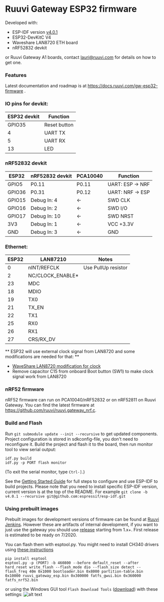 # Ruuvi Gateway ESP32 firmware

Developed with:
* ESP-IDF version [v4.0.1](https://github.com/espressif/esp-idf/releases/tag/v4.0.1)
* ESP32-DevKitC V4
* Waveshare LAN8720 ETH board
* nRF52832 devkit

or Ruuvi Gateway A1 boards, contact lauri@ruuvi.com for details on how to get one. 

### Features

Latest documentation and roadmap is at https://docs.ruuvi.com/gw-esp32-firmware . 

### IO pins for devkit:
| ESP32 devkit |   Function   |
|--------|--------------|
| GPIO35 | Reset button |
| 4 | UART TX |
| 5 | UART RX |
| 13 | LED |

### nRF52832 devkit
| ESP32  | nRF52832 devkit | PCA10040 |     Function     |
|--------|-----------------|----------|------------------|
| GPIO5  | P0.11           | P0.11 | UART: ESP -> NRF |
| GPIO36 | P0.31           | P0.12 | UART: NRF -> ESP |
| GPIO15 | Debug In: 4     | <- | SWD CLK          |
| GPIO16 | Debug In: 2     | <- | SWD I/O          |
| GPIO17 | Debug In: 10    | <- | SWD NRST         |
| 3V3    | Debug In: 1     | <- | VCC +3.3V        |
| GND    | Debug In: 3     | <- | GND              |

### Ethernet:
| ESP32 | LAN87210 | Notes |
|----|---|---|
|  0 | nINT/REFCLK | Use PullUp resistor|
| 2 | NC/CLOCK_ENABLE* ||
| 23 | MDC ||
| 18 | MDIO ||
| 19 | TX0 ||
| 21 | TX_EN ||
| 22 | TX1 ||
| 25 | RX0 ||
| 26 | RX1 ||
| 27 | CRS/RX_DV ||

** ESP32 will use external clock signal from LAN8720 and some modifications are needed for that: **
* [WaveShare LAN8720 modification for clock](https://sautter.com/blog/ethernet-on-esp32-using-lan8720/)
* Remove capacitor C15 from onboard Boot button (SW1) to make clock signal work from LAN8720

### nRF52 firmware
nRF52 firmware can run on PCA10040/nRF52832 or on nRF52811 on Ruuvi Gateway. You can find the latest firmware at https://github.com/ruuvi/ruuvi.gateway_nrf.c. 

### Build and Flash

Run `git submodule update --init --recursive` to get updated components. 
Project configuration is stored in sdkconfig-file, you don't need to reconfigure it. 
Build the project and flash it to the board, then run monitor tool to view serial output:

```
idf.py build
idf.py -p PORT flash monitor
```

(To exit the serial monitor, type ``Ctrl-]``.)

See the [Getting Started Guide](https://docs.espressif.com/projects/esp-idf/en/latest/esp32/get-started/) for full steps to configure and use ESP-IDF to build projects. Please note that you need to install specific ESP-IDF version, current version is at the top of the README. For example `git clone -b v4.0.1 --recursive git@github.com:espressif/esp-idf.git`

### Using prebuilt images
Prebuilt images for development versions of firmware can be found at [Ruuvi Jenkins](https://jenkins.ruuvi.com/job/ruuvi_gateway_esp-PR/). However these are artifacts of internal development, if you want to just use the gateway you should use [release](https://github.com/ruuvi/ruuvi.gateway_esp.c/releases) starting from 1.x+. First release is estimated to be ready on 7/2020. 

You can flash them with esptool.py. You might need to install CH340 drivers using [these instructions](https://learn.sparkfun.com/tutorials/how-to-install-ch340-drivers#drivers-if-you-need-them)
```
pip install esptool
esptool.py -p (PORT) -b 460800 --before default_reset --after hard_reset write_flash --flash_mode dio --flash_size detect --flash_freq 40m 0x1000 bootloader.bin 0x8000 partition-table.bin 0x10000 ruuvi_gateway_esp.bin 0x300000 fatfs_gwui.bin 0x360000 fatfs_nrf52.bin
```

or using the Windows GUI tool `Flash Download Tools` ([download](https://www.espressif.com/en/support/download/other-tools)) with these settings:
![alt text](docs/guiflasher.png "Bootloader 0x1000, partition table 0x8000, ruuvi_gateway_esp 0x10000, fatfs_nrf52 0x360000")
